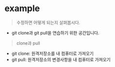 # example
> 수정하면 어떻게 되는지 살펴봅시다.
- git clone과 git pull을 연습하기 위한 공간입니다.

> clone과 pull
- git clone: 원격저장소를 내 컴퓨터로 가져오기
- git pull: 원격저장소의 변경사항을 내 컴퓨터로 가져오기

